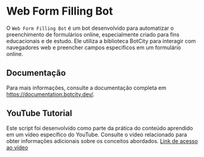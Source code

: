 # Web Form Filling Bot
O `Web Form Filling Bot` é um bot desenvolvido para automatizar o preenchimento de formulários online, especialmente criado para fins educacionais e de estudo. Ele utiliza a biblioteca BotCity para interagir com navegadores web e preencher campos específicos em um formulário online.

## Documentação
Para mais informações, consulte a documentação completa em https://documentation.botcity.dev/.

## YouTube Tutorial
Este script foi desenvolvido como parte da prática do conteúdo aprendido em um vídeo específico do YouTube. Consulte o vídeo relacionado para obter informações adicionais sobre os conceitos abordados.
[Link de acesso ao vídeo][YouTube]

[YouTube]: <https://youtu.be/mf6QjVF26MA?si=lKpNHMFUXn9QhSgP>